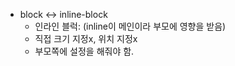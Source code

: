 - block <-> inline-block
    - 인라인 블럭: (inline이 메인이라 부모에 영향을 받음)
    - 직접 크기 지정x, 위치 지정x
    - 부모쪽에 설정을 해줘야 함.
